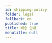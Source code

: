 ```yaml
---
id: shipping-policy
folder: legal
fallback: en
published: true
title: 배송 안내
menutitle: null
---
```

